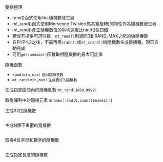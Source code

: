 要點整理
- rand()函式使用libc隨機數發生器
- mt_rand()函式使用Mersenne Twister(馬其塞旋轉)的特性作為隨機數發生器
 - mt_rand()產生隨機數值的平均速度比rand()快四倍
- 若沒有提供可選引數，`mt_rand()`則返回0到RAND_MAX之間的偽隨機數
- 自PHP4.2之後，不需再用`srand()`或`mt_srand()`給隨機數生成器播種，現已自動完成
- 可用`getrandmax()`函數取得隨機數的最大可能值

隨機函數
- `rand(min,max)` <small>返回隨機整數</small>
- `mt_rand(min,max)` <small>生成更好的隨機數</small>

生成指定區間內的隨機亂數
`mt_rand(1000,9999)`

取得陣列中的隨機元素
`$names[rand(0,count($names))]`

生成32位隨機數
```

```

生成N個不重覆的隨機數
```

```

取得4位字母和數字的隨機數
```

```

生成指定長度的隨機數
```

```
